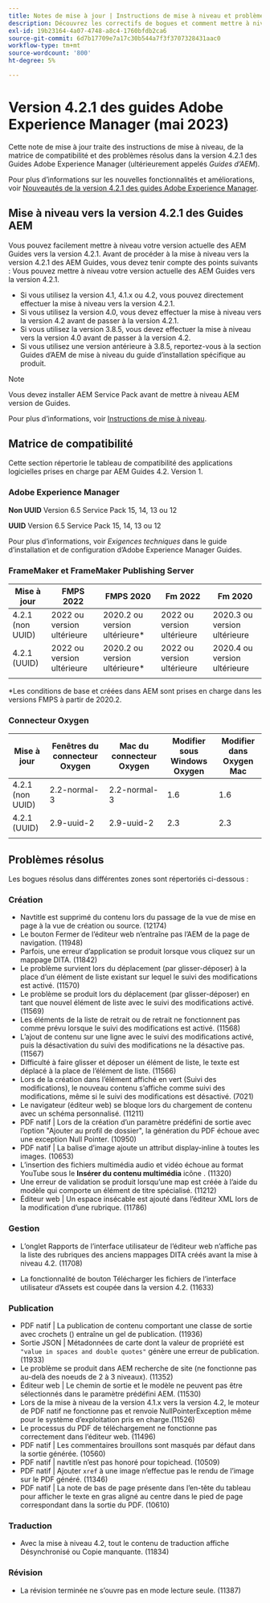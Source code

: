```yaml
---
title: Notes de mise à jour | Instructions de mise à niveau et problèmes résolus dans la version 4.2.1 des guides Adobe Experience Manager
description: Découvrez les correctifs de bogues et comment mettre à niveau vers les versions 4.2.1 des Guides Adobe Experience Manager.
exl-id: 19b23164-4a07-4748-a8c4-1760bfdb2ca6
source-git-commit: 6d7b17709e7a17c30b544a7f3f3707328431aac0
workflow-type: tm+mt
source-wordcount: '800'
ht-degree: 5%

---
```


# Version 4.2.1 des guides Adobe Experience Manager (mai 2023)

Cette note de mise à jour traite des instructions de mise à niveau, de la matrice de compatibilité et des problèmes résolus dans la version 4.2.1 des Guides Adobe Experience Manager (ultérieurement appelés *Guides d’AEM*).

Pour plus d’informations sur les nouvelles fonctionnalités et améliorations, voir [Nouveautés de la version 4.2.1 des guides Adobe Experience Manager](whats-new-4.2.1-release.md).

## Mise à niveau vers la version 4.2.1 des Guides AEM


Vous pouvez facilement mettre à niveau votre version actuelle des AEM Guides vers la version 4.2.1. Avant de procéder à la mise à niveau vers la version 4.2.1 des AEM Guides, vous devez tenir compte des points suivants : Vous pouvez mettre à niveau votre version actuelle des AEM Guides vers la version 4.2.1.
* Si vous utilisez la version 4.1, 4.1.x ou 4.2, vous pouvez directement effectuer la mise à niveau vers la version 4.2.1.
* Si vous utilisez la version 4.0, vous devez effectuer la mise à niveau vers la version 4.2 avant de passer à la version 4.2.1.
* Si vous utilisez la version 3.8.5, vous devez effectuer la mise à niveau vers la version 4.0 avant de passer à la version 4.2.
* Si vous utilisez une version antérieure à 3.8.5, reportez-vous à la section Guides d’AEM de mise à niveau du guide d’installation spécifique au produit.

>[!NOTE]
>
>Vous devez installer AEM Service Pack avant de mettre à niveau AEM version de Guides.

Pour plus d’informations, voir [Instructions de mise à niveau](../install-guide/upgrade-xml-documentation.md).

## Matrice de compatibilité

Cette section répertorie le tableau de compatibilité des applications logicielles prises en charge par AEM Guides 4.2. Version 1.

### Adobe Experience Manager

**Non UUID**
Version 6.5 Service Pack 15, 14, 13 ou 12

**UUID**
Version 6.5 Service Pack 15, 14, 13 ou 12

Pour plus d’informations, voir *Exigences techniques* dans le guide d’installation et de configuration d’Adobe Experience Manager Guides.

### FrameMaker et FrameMaker Publishing Server

| Mise à jour | FMPS 2022 | FMPS 2020 | Fm 2022 | Fm 2020 |
| --- | --- | --- | --- | --- |
| 4.2.1 (non UUID) | 2022 ou version ultérieure | 2020.2 ou version ultérieure* | 2022 ou version ultérieure | 2020.3 ou version ultérieure |
| 4.2.1 (UUID) | 2022 ou version ultérieure | 2020.2 ou version ultérieure* | 2022 ou version ultérieure | 2020.4 ou version ultérieure |
|  |  |  |  |

*Les conditions de base et créées dans AEM sont prises en charge dans les versions FMPS à partir de 2020.2.

### Connecteur Oxygen

| Mise à jour | Fenêtres du connecteur Oxygen | Mac du connecteur Oxygen | Modifier sous Windows Oxygen | Modifier dans Oxygen Mac |
| --- | --- | --- |--- |--- |
| 4.2.1 (non UUID) | 2.2-normal-3 | 2.2-normal-3 | 1.6 | 1.6 |
| 4.2.1 (UUID) | 2.9-uuid-2 | 2.9-uuid-2 | 2.3 | 2.3 |
|  |  |  |

## Problèmes résolus

Les bogues résolus dans différentes zones sont répertoriés ci-dessous :

### Création

* Navtitle est supprimé du contenu lors du passage de la vue de mise en page à la vue de création ou source. (12174)
* Le bouton Fermer de l’éditeur web n’entraîne pas l’AEM de la page de navigation. (11948)
* Parfois, une erreur d’application se produit lorsque vous cliquez sur un mappage DITA. (11842)
* Le problème survient lors du déplacement (par glisser-déposer) à la place d’un élément de liste existant sur lequel le suivi des modifications est activé. (11570)
* Le problème se produit lors du déplacement (par glisser-déposer) en tant que nouvel élément de liste avec le suivi des modifications activé. (11569)
* Les éléments de la liste de retrait ou de retrait ne fonctionnent pas comme prévu lorsque le suivi des modifications est activé. (11568)
* L’ajout de contenu sur une ligne avec le suivi des modifications activé, puis la désactivation du suivi des modifications ne la désactive pas. (11567)
* Difficulté à faire glisser et déposer un élément de liste, le texte est déplacé à la place de l’élément de liste. (11566)
* Lors de la création dans l’élément affiché en vert (Suivi des modifications), le nouveau contenu s’affiche comme suivi des modifications, même si le suivi des modifications est désactivé. (7021)
* Le navigateur (éditeur web) se bloque lors du chargement de contenu avec un schéma personnalisé. (11211)
* PDF natif | Lors de la création d’un paramètre prédéfini de sortie avec l’option &quot;Ajouter au profil de dossier&quot;, la génération du PDF échoue avec une exception Null Pointer. (10950)
* PDF natif | La balise d’image ajoute un attribut display-inline à toutes les images. (10653)
* L’insertion des fichiers multimédia audio et vidéo échoue au format YouTube sous le **Insérer du contenu multimédia** icône . (11320)
* Une erreur de validation se produit lorsqu’une map est créée à l’aide du modèle qui comporte un élément de titre spécialisé. (11212)
* Éditeur web | Un espace insécable est ajouté dans l’éditeur XML lors de la modification d’une rubrique. (11786)

### Gestion

* L’onglet Rapports de l’interface utilisateur de l’éditeur web n’affiche pas la liste des rubriques des anciens mappages DITA créés avant la mise à niveau 4.2. (11708)

* La fonctionnalité de bouton Télécharger les fichiers de l’interface utilisateur d’Assets est coupée dans la version 4.2. (11633)


### Publication

* PDF natif | La publication de contenu comportant une classe de sortie avec crochets () entraîne un gel de publication. (11936)
* Sortie JSON | Métadonnées de carte dont la valeur de propriété est `"value in spaces and double quotes"` génère une erreur de publication. (11933)
* Le problème se produit dans AEM recherche de site (ne fonctionne pas au-delà des noeuds de 2 à 3 niveaux). (11352)
* Éditeur web | Le chemin de sortie et le modèle ne peuvent pas être sélectionnés dans le paramètre prédéfini AEM. (11530)
* Lors de la mise à niveau de la version 4.1.x vers la version 4.2, le moteur de PDF natif ne fonctionne pas et renvoie NullPointerException même pour le système d’exploitation pris en charge.(11526)
* Le processus du PDF de téléchargement ne fonctionne pas correctement dans l’éditeur web. (11496)
* PDF natif | Les commentaires brouillons sont masqués par défaut dans la sortie générée. (10560)
* PDF natif | navtitle n’est pas honoré pour topichead. (10509)
* PDF natif | Ajouter `xref` à une image n’effectue pas le rendu de l’image sur le PDF généré. (11346)
* PDF natif | La note de bas de page présente dans l’en-tête du tableau pour afficher le texte en gras aligné au centre dans le pied de page correspondant dans la sortie du PDF. (10610)

### Traduction

* Avec la mise à niveau 4.2, tout le contenu de traduction affiche Désynchronisé ou Copie manquante. (11834)

### Révision

* La révision terminée ne s’ouvre pas en mode lecture seule. (11387)
